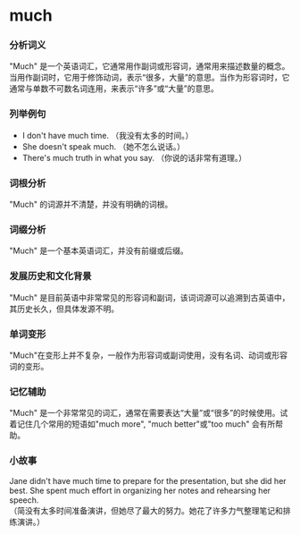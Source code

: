 # much

### 分析词义

  

"Much" 是一个英语词汇，它通常用作副词或形容词，通常用来描述数量的概念。当用作副词时，它用于修饰动词，表示“很多，大量”的意思。当作为形容词时，它通常与单数不可数名词连用，来表示“许多”或“大量”的意思。

  

### 列举例句

  

*   I don't have much time. （我没有太多的时间。）
*   She doesn't speak much. （她不怎么说话。）
*   There's much truth in what you say. （你说的话非常有道理。）

  

### 词根分析

  

"Much" 的词源并不清楚，并没有明确的词根。

  

### 词缀分析

  

"Much" 是一个基本英语词汇，并没有前缀或后缀。

  

### 发展历史和文化背景

  

"Much" 是目前英语中非常常见的形容词和副词，该词词源可以追溯到古英语中，其历史长久，但具体发源不明。

  

### 单词变形

  

"Much"在变形上并不复杂，一般作为形容词或副词使用，没有名词、动词或形容词的变形。

  

### 记忆辅助

  

"Much" 是一个非常常见的词汇，通常在需要表达“大量”或“很多”的时候使用。试着记住几个常用的短语如"much more", "much better"或"too much" 会有所帮助。

  

### 小故事

  

Jane didn't have much time to prepare for the presentation, but she did her best. She spent much effort in organizing her notes and rehearsing her speech.  
（简没有太多时间准备演讲，但她尽了最大的努力。她花了许多力气整理笔记和排练演讲。）
